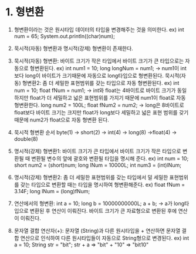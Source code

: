 # 1. 형변환

1. 형변환이라는 것은 원시타입 데이터의 타입을 변경해주는 것을 의미한다.
   ex) int num = 65;
   System.out.println((char)num);

2. 묵시적(자동) 형변환과 명시적(강제) 형변환이 존재한다.

3. 묵시적(자동) 형변환: 바이트 크기가 작은 타입에서 바이트 크기가 큰 타입으로는 자동으로 형변환된다.
   ex) int num1 = 10;
   long longNum = num1; -> num1이 int보다 long이 바이트가 크기때문에 자동으로 long타입으로 형변환된다.
   묵시적(자동) 형변환2: 좀 더 세밀한 표현범위를 갖는 타입으로 자동 형변환된다.
   ex) int num = 10;
   float fNum = num1; -> int와 float는 4바이트로 바이트 크기가 동일하지만 float가 더 세밀하고 넓은 표현범위를 가지기 때문에 num1이 float로 자동 형변환한다.
   long num2 = 100L;
   float fNum2 = num2; -> long은 8바이트로 float보다 바이트 크기는 크지만 float가 long보다 세밀하고 넓은 표현 범위를 갖기 때문에 num2가 float으로 자동 형변환 된다.

4. 묵시적 형변환 순서
   byte(1) -> short(2) -> int(4) -> long(8) ->float(4) -> double(8)

5. 명시적(강제) 형변환1: 바이트 크기가 큰 타입에서 바이트 크기가 작은 타입으로 변환될 때 변환될 변수의 앞에 괄호와 변환될 타입을 명시해 준다.
   ex) int num = 10;
   short num2 = (short)num;
   long lNum = 10000L;
   int num3 = (int)lNum;

6. 명시적(강제) 형변환2: 좀 더 세밀한 표현범위를 갖는 타입에서 덜 세밀한 표현범위를 갖는 타입으로 변환할 때는 타입을 명시하여 형변환해준다.
   ex) float fNum = 3.14F;
   long lNum = (long)fNum;

7. 연산에서의 형변환:
   int a = 10;
   long b = 10000000000L;
   a + b; -> a가 long타입으로 변환된 후 연산이 이뤄진다. 바이트 크기가 큰 자료형으로 변환된 후에 연산이 이뤄진다.

8. 문자열 결합 연산자(+): 문자열 (String)과 다른 원시타입을 + 연산하면 문자열 결합 연산으로 인식하여 다른 원시타입들이 자동으로 String형으로 변경된다.
   ex) int a = 10;
   String str = "bit";
   str + a => "bit" + "10" => "bit10"

